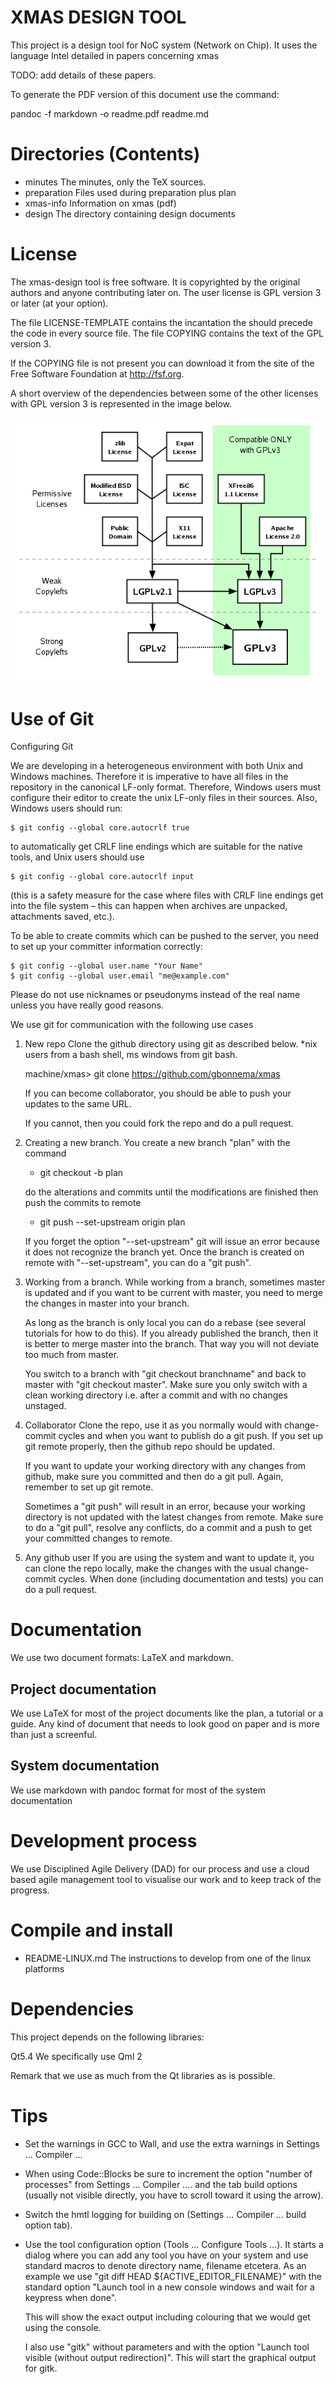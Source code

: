 XMAS DESIGN TOOL
================

This project is a design tool for NoC system (Network on Chip).
It uses the language Intel detailed in papers concerning xmas 

TODO: add details of these papers.

To generate the PDF version of this document use the command:

pandoc -f markdown -o readme.pdf readme.md


Directories (Contents)
======================

- minutes			The minutes, only the TeX sources.
- preparation	 	Files used during preparation plus plan
- xmas-info			Information on xmas (pdf)
- design			The directory containing design documents

License
=======

The xmas-design tool is free software. It is copyrighted by
the original authors and anyone contributing later on. The
user license is GPL version 3 or later (at your option).

The file LICENSE-TEMPLATE contains the incantation the should
precede the code in every source file. The file COPYING contains
the text of the GPL version 3. 

If the COPYING file is not present you can download it from
the site of the Free Software Foundation at http://fsf.org.

A short overview of the dependencies between some of the 
other licenses with GPL version 3 is represented
in the image below.

![GPL dependencies in short](quick-guide-gplv3-compatibility.png)

Use of Git
==========

Configuring Git

We are developing in a heterogeneous environment with both Unix and Windows
machines. Therefore it is imperative to have all files in the repository in the
canonical LF-only format. Therefore, Windows users must configure their editor to 
create the unix LF-only files in their sources. Also, Windows users should run:

~~~~~~~~~~~~~~~~~~
$ git config --global core.autocrlf true
~~~~~~~~~~~~~~~~~~

to automatically get CRLF line endings which are suitable for the native tools,
and Unix users should use

~~~~~~~~~~~~~~~~~~
$ git config --global core.autocrlf input
~~~~~~~~~~~~~~~~~~

(this is a safety measure for the case where files with CRLF line endings get
into the file system – this can happen when archives are unpacked, attachments
saved, etc.).

To be able to create commits which can be pushed to the server, you need to set
up your committer information correctly:

~~~~~~~~~~~~~~~~~~
$ git config --global user.name "Your Name"
$ git config --global user.email "me@example.com"
~~~~~~~~~~~~~~~~~~

Please do not use nicknames or pseudonyms instead of the real name unless you
have really good reasons.

We use git for communication with the following use cases

1. New repo
	Clone the github directory using git as described below.
	*nix users from a bash shell, ms windows from git bash.

	machine/xmas> git clone https://github.com/gbonnema/xmas

	If you can become collaborator, you should be able to push
	your updates to the same URL.

	If you cannot, then you could fork the repo and do a pull 
	request.

2. Creating a new branch.
	You create a new branch "plan" with the command

	* git checkout -b plan
	
	do the alterations and commits until the modifications are finished
	then push the commits to remote

	* git push --set-upstream origin plan

	If you forget the option "--set-upstream" git will issue an error
	because it does not recognize the branch yet. Once the branch
	is created on remote with "--set-upstream", you can do a "git push".

3. Working from a branch.
	While working from a branch, sometimes master is updated and 
	if you want to be current with master, you need to merge the 
	changes in master into your branch.

	As long as the branch is only local you can do a rebase (see 
	several tutorials for how to do this). If you already published
	the branch, then it is better to merge master into the branch. That
	way you will not deviate too much from master.

	You switch to a branch with "git checkout branchname" and
	back to master with "git checkout master". Make sure you
	only switch with a clean working directory  i.e. after
	a commit and with no changes unstaged.

2. Collaborator
	Clone the repo, use it as you normally would with
	change-commit cycles and when you want to publish do a
	git push. If you set up git remote properly, then 
	the github repo should be updated.

	If you want to update your working directory with any
	changes from github, make sure you committed and then do
	a git pull. Again, remember to set up git remote.

	Sometimes a "git push" will result in an error, because
	your working directory is not updated with the latest
	changes from remote. Make sure to do a "git pull", resolve
	any conflicts, do a commit and a push to get your committed 
	changes to remote.

3. Any github user
	If you are using the system and want to update it, you
	can clone the repo locally, make the changes with the
	usual change-commit cycles. When done (including
	documentation and tests) you can do a pull request.

Documentation
=============

We use two document formats: LaTeX and markdown. 

Project documentation
---------------------
We use LaTeX for most of the project documents like the plan, a tutorial or a guide. 
Any kind of document that needs to look good on paper and is more than just a screenful.

System documentation
--------------------
We use markdown with pandoc format for most of the system documentation 

Development process
===================

We use Disciplined Agile Delivery (DAD) for our process and use a cloud based
agile management tool to visualise our work and to keep track of the progress.

Compile and install
===================

- README-LINUX.md			The instructions to develop from one of the linux platforms

Dependencies
============

This project depends on the following libraries:

Qt5.4		We specifically use Qml 2

Remark that we use as much from the Qt libraries as is possible.


Tips
====

- Set the warnings in GCC to Wall, and use the extra warnings in Settings ... Compiler ...

- When using Code::Blocks be sure to increment the option "number of processes"
  from Settings ... Compiler .... and the tab build options (usually not visible
  directly, you have to scroll toward it using the arrow).

- Switch the hmtl logging for building on (Settings ... Compiler ... build option tab).

- Use the tool configuration option (Tools ... Configure Tools ...). It starts
  a dialog where you can add any tool you have on your system and use standard
  macros to denote directory name, filename etcetera. As an example we use
  "git diff HEAD ${ACTIVE\_EDITOR\_FILENAME}" with the standard option "Launch
  tool in a new console windows and wait for a keypress when done".

  This will show the exact output including colouring that we would get
  using the console.

  I also use "gitk" without parameters and with the option "Launch tool visible (without output redirection)".
  This will start the graphical output for gitk.
